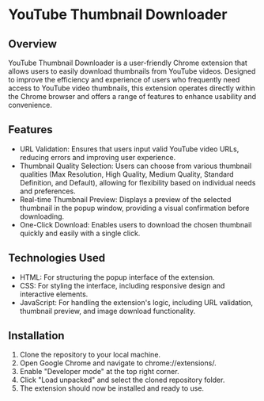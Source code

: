 # YouTube Thumbnail Downloader

## Overview

YouTube Thumbnail Downloader is a user-friendly Chrome extension that allows users to easily download thumbnails from YouTube videos. Designed to improve the efficiency and experience of users who frequently need access to YouTube video thumbnails, this extension operates directly within the Chrome browser and offers a range of features to enhance usability and convenience.

## Features

- URL Validation: Ensures that users input valid YouTube video URLs, reducing errors and improving user experience.
- Thumbnail Quality Selection: Users can choose from various thumbnail qualities (Max Resolution, High Quality, Medium Quality, Standard Definition, and Default), allowing for flexibility based on individual needs and preferences.
- Real-time Thumbnail Preview: Displays a preview of the selected thumbnail in the popup window, providing a visual confirmation before downloading.
- One-Click Download: Enables users to download the chosen thumbnail quickly and easily with a single click.

## Technologies Used

- HTML: For structuring the popup interface of the extension.
- CSS: For styling the interface, including responsive design and interactive elements.
- JavaScript: For handling the extension's logic, including URL validation, thumbnail preview, and image download functionality.

## Installation
1. Clone the repository to your local machine.
2. Open Google Chrome and navigate to chrome://extensions/.
3. Enable "Developer mode" at the top right corner.
4. Click "Load unpacked" and select the cloned repository folder.
5. The extension should now be installed and ready to use.
